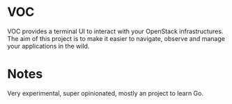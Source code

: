 # VOC

VOC provides a terminal UI to interact with your OpenStack infrastructures. The aim of this project is to make it easier to navigate, observe and manage your applications in the wild. 


# Notes
Very experimental, super opinionated, mostly an project to learn Go.